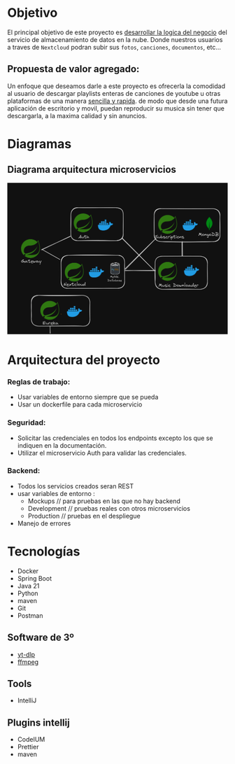 # Objetivo
El principal objetivo de este proyecto es <u>desarrollar la logica del negocio</u> del servicio de almacenamiento de datos en la nube. Donde nuestros usuarios a traves de ``Nextcloud`` podran subir sus ``fotos``, ``canciones``, ``documentos``, etc...

## Propuesta de valor agregado:
Un enfoque que deseamos darle a este proyecto es ofrecerla la comodidad al usuario de descargar playlists enteras de canciones de youtube u otras plataformas de una manera <u>sencilla y rapida</u>. de modo que desde una futura aplicación de escritorio y movil, puedan reproducir su musica sin tener que descargarla, a la maxima calidad y sin anuncios.

# Diagramas
## Diagrama arquitectura microservicios

![Diagrama](Diagrama_Microservicios.png)

# Arquitectura del proyecto
### Reglas de trabajo:
- Usar variables de entorno siempre que se pueda
- Usar un dockerfile para cada microservicio

### Seguridad:
- Solicitar las credenciales en todos los endpoints excepto los que se indiquen en la documentación.
- Utilizar el microservicio Auth para validar las credenciales.

### Backend:
- Todos los servicios creados seran REST
- usar variables de entorno :
    - Mockups // para pruebas en las que no hay backend
    - Development // pruebas reales con otros microservicios
    - Production // pruebas en el despliegue
- Manejo de errores

# Tecnologías
- Docker
- Spring Boot
- Java 21
- Python
- maven
- Git
- Postman

## Software de 3º
- [yt-dlp](https://github.com/yt-dlp/yt-dlp)
- [ffmpeg](https://ffmpeg.org/download.html#build-windows)

## Tools

- IntelliJ

## Plugins intellij

- CodeIUM
- Prettier
- maven
